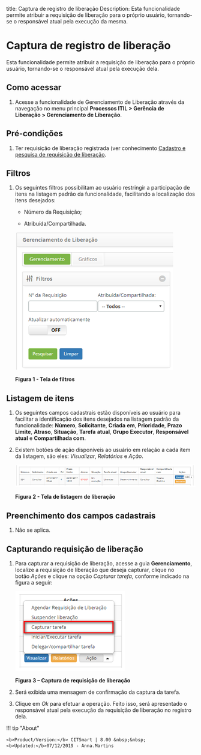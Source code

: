 title: Captura de registro de liberação
Description: Esta funcionalidade permite atribuir a requisição de liberação para
o próprio usuário, tornando-se o responsável atual pela execução da mesma.

# Captura de registro de liberação

Esta funcionalidade permite atribuir a requisição de liberação para o próprio
usuário, tornando-se o responsável atual pela execução dela.

Como acessar
------------

1.  Acesse a funcionalidade de Gerenciamento de Liberação através da
    navegação no menu principal **Processos ITIL \> Gerência de
    Liberação \> Gerenciamento de Liberação**.

Pré-condições
-------------

1.  Ter requisição de liberação registrada (ver conhecimento [Cadastro e
    pesquisa de requisição de
    liberação]().

Filtros
-------

1.  Os seguintes filtros possibilitam ao usuário restringir a participação de
    itens na listagem padrão da funcionalidade, facilitando a localização dos
    itens desejados:

    -   Número da Requisição;

    -   Atribuída/Compartilhada.

    ![Criar](images/capture-1.png)

    **Figura 1 - Tela de filtros**

Listagem de itens
-----------------

1.  Os seguintes campos cadastrais estão disponíveis ao usuário para facilitar a
    identificação dos itens desejados na listagem padrão da
    funcionalidade: **Número**, **Solicitante**, **Criada**
    **em**, **Prioridade**, **Prazo Limite**, **Atraso**, **Situação**, **Tarefa**
    **atual**, **Grupo Executor**, **Responsável atual** e **Compartilhada com**.

2.  Existem botões de ação disponíveis ao usuário em relação a cada item da
    listagem, são eles: *Visualizar*, *Relatórios* e *Ação*.

    ![Criar](images/capture-2.png)

    **Figura 2 - Tela de listagem de liberação**

Preenchimento dos campos cadastrais
-----------------------------------

1.  Não se aplica.

Capturando requisição de liberação
----------------------------------

1.  Para capturar a requisição de liberação, acesse a guia **Gerenciamento**,
    localize a requisição de liberação que deseja capturar, clique no
    botão *Ações* e clique na opção *Capturar tarefa*, conforme indicado na
    figura a seguir:

    ![Criar](images/capture-3.png)

    **Figura 3 – Captura de requisição de liberação**

1.  Será exibida uma mensagem de confirmação da captura da tarefa.

2.  Clique em *Ok* para efetuar a operação. Feito isso, será apresentado o
    responsável atual pela execução da requisição de liberação no registro dela.

!!! tip "About"

    <b>Product/Version:</b> CITSmart | 8.00 &nbsp;&nbsp;
    <b>Updated:</b>07/12/2019 - Anna.Martins
